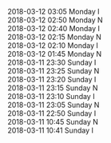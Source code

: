 2018-03-12 03:05 Monday  I  
2018-03-12 02:50 Monday  N  
2018-03-12 02:40 Monday  I  
2018-03-12 02:15 Monday  N  
2018-03-12 02:10 Monday  I  
2018-03-12 01:45 Monday  N  
2018-03-11 23:30 Sunday  I  
2018-03-11 23:25 Sunday  N  
2018-03-11 23:20 Sunday  I  
2018-03-11 23:15 Sunday  N  
2018-03-11 23:10 Sunday  I  
2018-03-11 23:05 Sunday  N  
2018-03-11 22:50 Sunday  I  
2018-03-11 10:45 Sunday  N  
2018-03-11 10:41 Sunday  I  
